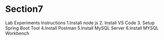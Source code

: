 # Section7
Lab Experiments
Instructions
1.Install node js
2. Install VS Code
3. Setup Spring Boot Tool
4.Install Postman
5.Install MySQL Server
6.Install MYSQL Workbench

